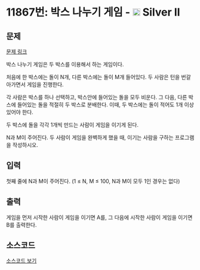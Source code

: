 # 11867번: 박스 나누기 게임 - <img src="https://static.solved.ac/tier_small/9.svg" style="height:20px" /> Silver II

<!-- performance -->

<!-- 문제 제출 후 깃허브에 푸시를 했을 때 제출한 코드의 성능이 입력될 공간입니다.-->

<!-- end -->

## 문제

[문제 링크](https://boj.kr/11867)


<p>박스 나누기 게임은 두 박스를 이용해서 하는 게임이다.</p>

<p>처음에&nbsp;한 박스에는 돌이 N개, 다른 박스에는 돌이 M개 들어있다. 두 사람은 턴을 번갈아가면서 게임을 진행한다.</p>

<p>각 사람은 박스를 하나 선택하고, 박스안에 들어있는 돌을 모두 비운다. 그 다음, 다른 박스에 들어있는 돌을 적절히 두 박스로 분배한다. 이때, 두 박스에는 돌이 적어도 1개 이상 있어야 한다.</p>

<p>두 박스에 돌을 각각 1개씩 만드는 사람이 게임을 이기게 된다.</p>

<p>N과 M이 주어진다.&nbsp;두 사람이 게임을 완벽하게 했을 때, 이기는 사람을 구하는 프로그램을 작성하시오.</p>



## 입력


<p>첫째 줄에 N과 M이 주어진다. (1 ≤&nbsp;N, M ≤ 100, N과 M이 모두 1인 경우는 없다)</p>



## 출력


<p>게임을 먼저 시작한 사람이 게임을 이기면 A를, 그 다음에 시작한 사람이 게임을 이기면 B를 출력한다.</p>



## 소스코드

[소스코드 보기](박스%20나누기%20게임.py)